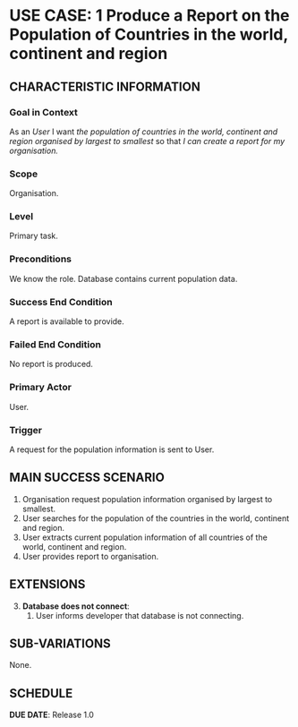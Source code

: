 # USE CASE: 1 Produce a Report on the Population of Countries in the world, continent and region

## CHARACTERISTIC INFORMATION

### Goal in Context

As an *User* I want *the population of countries in the world, continent and region organised by largest to smallest* so that *I can create a report for my organisation.*

### Scope

Organisation.

### Level

Primary task.

### Preconditions

We know the role.  Database contains current population data.

### Success End Condition

A report is available to provide.

### Failed End Condition

No report is produced.

### Primary Actor

User.

### Trigger

A request for the population information is sent to User.

## MAIN SUCCESS SCENARIO

1. Organisation request population information organised by largest to smallest.
2. User searches for the population of the countries in the world, continent and region.
3. User extracts current population information of all countries of the world, continent and region.
4. User provides report to organisation.

## EXTENSIONS

3. **Database does not connect**:
    1. User informs developer that database is not connecting.

## SUB-VARIATIONS

None.

## SCHEDULE

**DUE DATE**: Release 1.0
